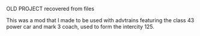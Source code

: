 OLD PROJECT recovered from files

This was a mod that I made to be used with advtrains featuring the class 43 power car and mark 3 coach, used to form the intercity 125. 
